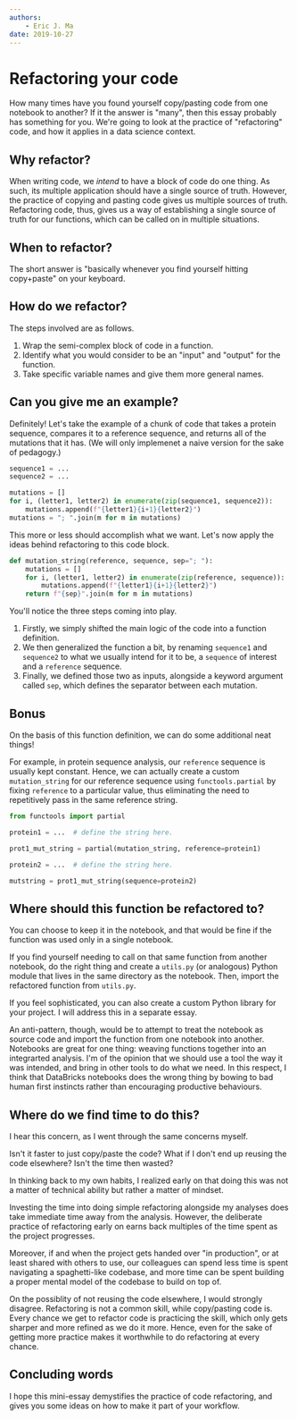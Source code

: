 ```yaml
---
authors:
    - Eric J. Ma
date: 2019-10-27
---
```


# Refactoring your code

How many times have you found yourself copy/pasting code from one notebook to another?
If it the answer is "many", then this essay probably has something for you.
We're going to look at the practice of "refactoring" code,
and how it applies in a data science context.

## Why refactor?

When writing code, we _intend_ to have a block of code do one thing.
As such, its multiple application should have a single source of truth.
However, the practice of copying and pasting code
gives us multiple sources of truth.
Refactoring code, thus,
gives us a way of establishing a single source of truth for our functions,
which can be called on in multiple situations.

## When to refactor?

The short answer is "basically whenever you find yourself hitting copy+paste"
on your keyboard.

## How do we refactor?

The steps involved are as follows.

1. Wrap the semi-complex block of code in a function.
1. Identify what you would consider to be an "input" and "output" for the function.
1. Take specific variable names and give them more general names.

## Can you give me an example?

Definitely! Let's take the example of a chunk of code that takes a protein sequence,
compares it to a reference sequence,
and returns all of the mutations that it has.
(We will only implemenet a naive version for the sake of pedagogy.)

```python
sequence1 = ...
sequence2 = ...

mutations = []
for i, (letter1, letter2) in enumerate(zip(sequence1, sequence2)):
    mutations.append(f"{letter1}{i+1}{letter2}")
mutations = "; ".join(m for m in mutations)
```

This more or less should accomplish what we want.
Let's now apply the ideas behind refactoring to this code block.

```python
def mutation_string(reference, sequence, sep="; "):
    mutations = []
    for i, (letter1, letter2) in enumerate(zip(reference, sequence)):
        mutations.append(f"{letter1}{i+1}{letter2}")
    return f"{sep}".join(m for m in mutations)
```

You'll notice the three steps coming into play.

1. Firstly, we simply shifted the main logic of the code
into a function definition.
1. We then generalized the function a bit,
by renaming `sequence1` and `sequence2`
to what we usually intend for it to be, a `sequence` of interest and a `reference` sequence.
1. Finally, we defined those two as inputs,
alongside a keyword argument called `sep`,
which defines the separator between each mutation.

## Bonus

On the basis of this function definition,
we can do some additional neat things!

For example, in protein sequence analysis, our `reference` sequence is usually kept constant.
Hence, we can actually create a custom `mutation_string`
for our reference sequence using `functools.partial`
by fixing `reference` to a particular value,
thus eliminating the need to repetitively pass in the same reference string.

```python
from functools import partial

protein1 = ...  # define the string here.

prot1_mut_string = partial(mutation_string, reference=protein1)

protein2 = ...  # define the string here.

mutstring = prot1_mut_string(sequence=protein2)
```

## Where should this function be refactored to?

You can choose to keep it in the notebook, and that would be fine
if the function was used only in a single notebook.

If you find yourself needing to call on that same function from another notebook,
do the right thing and create a `utils.py` (or analogous) Python module
that lives in the same directory as the notebook.
Then, import the refactored function from `utils.py`.

If you feel sophisticated, you can also create a custom Python library
for your project. I will address this in a separate essay.

An anti-pattern, though, would be to attempt to treat the notebook as source code
and import the function from one notebook into another.
Notebooks are great for one thing:
weaving functions together into an integrarted analysis.
I'm of the opinion that we should use a tool the way it was intended,
and bring in other tools to do what we need.
In this respect, I think that DataBricks notebooks does the wrong thing
by bowing to bad human first instincts rather than encouraging productive behaviours.

## Where do we find time to do this?

I hear this concern, as I went through the same concerns myself.

Isn't it faster to just copy/paste the code?
What if I don't end up reusing the code elsewhere?
Isn't the time then wasted?

In thinking back to my own habits, I realized early on
that doing this was not a matter of technical ability
but rather a matter of mindset.

Investing the time into doing simple refactoring alongside my analyses
does take immediate time away from the analysis.
However, the deliberate practice of refactoring early on
earns back multiples of the time spent as the project progresses.

Moreover, if and when the project gets handed over "in production",
or at least shared with others to use,
our colleagues can spend less time is spent navigating a spaghetti-like codebase,
and more time can be spent building a proper mental model of the codebase
to build on top of.

On the possiblity of not reusing the code elsewhere,
I would strongly disagree.
Refactoring is not a common skill, while copy/pasting code is.
Every chance we get to refactor code is practicing the skill,
which only gets sharper and more refined as we do it more.
Hence, even for the sake of getting more practice
makes it worthwhile to do refactoring at every chance.

## Concluding words

I hope this mini-essay demystifies the practice of code refactoring,
and gives you some ideas on how to make it part of your workflow.
